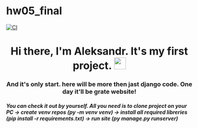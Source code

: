 # hw05_final
[![CI](https://github.com/yandex-praktikum/hw05_final/actions/workflows/python-app.yml/badge.svg?branch=master)](https://github.com/yandex-praktikum/hw05_final/actions/workflows/python-app.yml)

<h1 align="center">Hi there, I'm Aleksandr. It's my first project. <img src="https://github.com/blackcater/blackcater/raw/main/images/Hi.gif" height="32"/></h1>
<h3 align="center">And it's only start. here will be more then jast django code. One day it'll be grate website!</h3>
<h5>You can check it out by yourself. All you need is to clone project on your PC -> create venv repos (py -m venv venv) -> install all required libreries (pip install -r requirements.txt) -> run site (py manage.py runserver)</h5>
